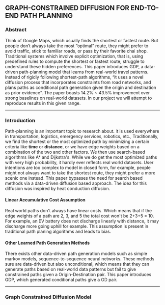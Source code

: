 ##  GRAPH-CONSTRAINED DIFFUSION FOR END-TO-END PATH PLANNING

### Abstract

Think of Google Maps, which usually finds the shortest or fastest route. But people don’t always take the most “optimal” route, they might prefer to avoid traffic, stick to familiar roads, or pass by their favorite chai shop. Traditional systems which involve explicit optimization, that is, using predefined rules to compute the shortest or fastest route, struggle to understand these hidden preferences. This paper introduces GDP, a data-driven path-planning model that learns from real-world travel patterns. Instead of rigidly following shortest-path algorithms, “it uses a novel diffusion process that incorporates constraints from road networks, and plans paths as conditional path generation given the origin and destination as prior evidence”. The paper boasts 14.2% ~ 43.5% improvement over strong baselines on real-world datasets. In our project we will attempt to reproduce results in this given range. 

---

### Introduction

Path-planning is an important topic to research about. It is used everywhere in transportation, logistics, emergency services, robotics, etc., Traditionally, we find the shortest or the most optimized path by minimizing a certain criteria like **time** or **distance**, or we have edge weights based on a combination of the two and other factors. We then use search-based algorithms like A* and Dijkstra's. While we do get the most optimized paths with very high probability, it hardly ever reflects real world datasets. User intentions are too complex to model in closed form, for example, people might not always want to take the shortest route, they might prefer a more scenic one instead. This paper bypasses the need for search based methods via a data-driven diffusion based approach. The idea for this diffusion was inspired by heat conduction diffusion. 

#### Linear Accumulative Cost Assumption

Real world paths don't always have linear costs. Which means that if the edge weights of a path are 2, 3, and 5 the total cost won't be 2+3+5 = 10. For example, an EV battery does not discharge linearly with distance, it may discharge more going uphill for example. This assumption is present in traditional path planing algorithms and leads to bias.

#### Other Learned Path Generation Methods

There exists other data-driven path generation models such as simple markov models, sequence-to-sequence neural networks. These methods sure are data-driven but also unconditional, which means that they can generate paths based on real-world data patterns but fail to give constrained paths given a Origin-Destination pair. This paper introduces GDP, which generated conditional paths give a OD pair.

---

### Graph Constrained Diffusion Model

